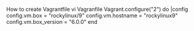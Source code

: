 How to create Vagrantfile
vi Vagranfile
Vagrant.configure("2") do |config
  config.vm.box = "rockylinux/9"
  config.vm.hostname = "rockylinux9"
  config.vm.box_version = "6.0.0"
end
